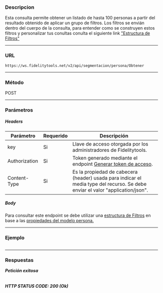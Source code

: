 ### Descripcion
Esta consulta permite obtener un listado de hasta 100 personas a partir del resultado obtenido de aplicar un grupo de filtros.
Los filtros se envián dentro del cuerpo de la consulta, para entender como se construyen estos filtros y personalizar tus conultas
conulta el siguiente link ["Estructura de Filtros"](https://github.com/bebeto-fidelitytools/FidelitytoolsWS/blob/master/docs/consultas/consulta.md)
___

### URL
` https://ws.fidelitytools.net/v2/api/segmentacion/persona/Obtener `
___

### Método
POST
___
### Parámetros

##### Headers

|Parámetro |Requerido |Descripción                 |
|----------|----------|----------------------------|
| key         | Si		 | Llave de acceso otorgada por los administradores de Fidelitytools. |
| Authorization       | Si		 | Token generado mediante el endpoint [Generar token de acceso](https://github.com/bebeto-fidelitytools/FidelitytoolsWS/blob/master/docs/usuario/autenticaci%C3%B3n.md). |
| Content-Type         | Si		 | Es la propiedad de cabecera (header) usada para indicar el  media type del recurso. Se debe enviar el valor "application/json". |

##### Body

Para consultar este endpoint se debe utilizar una [estructura de Filtros](https://github.com/bebeto-fidelitytools/FidelitytoolsWS/blob/master/docs/consultas/consulta.md) en base a las [propiedades del modelo persona.](https://github.com/bebeto-fidelitytools/FidelitytoolsWS/blob/master/docs/segmentacion/set_personas.md#propiedades-de-la-clase-persona)

___
### Ejemplo
```bash
```
___
### Respuestas
***Petición exitosa***
```json
```

##### HTTP STATUS CODE: 200 (Ok)
